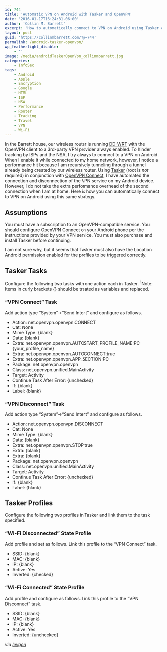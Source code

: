 ```yaml
---
id: 744
title: 'Automatic VPN on Android with Tasker and OpenVPN'
date: '2016-01-17T16:24:31-06:00'
author: 'Collin M. Barrett'
excerpt: 'How to automatically connect to VPN on Android using Tasker and OpenVPN Connect based on the network to which you are connected.'
layout: post
guid: 'https://collinmbarrett.com/?p=744'
permalink: /android-tasker-openvpn/
wp_featherlight_disable:
    - ''
image: /media/androidTaskerOpenVpn_collinmbarrett.jpg
categories:
    - InfoSec
tags:
    - Android
    - Apple
    - Encryption
    - Google
    - HTML
    - ISP
    - NSA
    - Performance
    - Router
    - Tracking
    - Travel
    - VPN
    - Wi-Fi
---
```


In the Barrett house, our wireless router is running [DD-WRT](https://dd-wrt.com/ "DD-WRT") with the OpenVPN client to a 3rd-party VPN provider always enabled. To hinder tracking by ISPs and the NSA, I try always to connect to a VPN on Android. When I enable it while connected to my home network, however, I notice a performance hit because I am recursively tunneling through a tunnel already being created by our wireless router. Using [Tasker](https://play.google.com/store/apps/details?id=net.dinglisch.android.taskerm&hl=en "Tasker") (root is *not* required) in conjunction with [OpenVPN Connect](https://play.google.com/store/apps/details?id=net.openvpn.openvpn&hl=en "OpenVPN Connect"), I have automated the connection and disconnection of the VPN service on my Android device. However, I do not take the extra performance overhead of the second connection when I am at home. Here is how you can automatically connect to VPN on Android using this same strategy.

## Assumptions

You must have a subscription to an OpenVPN-compatible service. You should configure OpenVPN Connect on your Android phone per the instructions provided by your VPN service. You must also purchase and install Tasker before continuing.

I am not sure why, but it seems that Tasker must also have the Location Android permission enabled for the profiles to be triggered correctly.

## Tasker Tasks

Configure the following two tasks with one action each in Tasker. <sup>1</sup>Note: Items in curly brackets {} should be treated as variables and replaced.

### “VPN Connect” Task

Add action type “System”-&gt;“Send Intent” and configure as follows.

- Action: net.openvpn.openvpn.CONNECT
- Cat: None
- Mime Type: {blank}
- Data: {blank}
- Extra: net.openvpn.openvpn.AUTOSTART\_PROFILE\_NAME:PC {your\_profile\_name}
- Extra: net.openvpn.openvpn.AUTOCONNECT:true
- Extra: net.openvpn.openvpn.APP\_SECTION:PC
- Package: net.openvpn.openvpn
- Class: net.openvpn.unified.MainActivity
- Target: Activity
- Continue Task After Error: {unchecked}
- If: {blank}
- Label: {blank}

### “VPN Disconnect” Task

Add action type “System”-&gt;“Send Intent” and configure as follows.

- Action: net.openvpn.openvpn.DISCONNECT
- Cat: None
- Mime Type: {blank}
- Data: {blank}
- Extra: net.openvpn.openvpn.STOP:true
- Extra: {blank}
- Extra: {blank}
- Package: net.openvpn.openvpn
- Class: net.openvpn.unified.MainActivity
- Target: Activity
- Continue Task After Error: {unchecked}
- If: {blank}
- Label: {blank}

## Tasker Profiles

Configure the following two profiles in Tasker and link them to the task specified.

### “Wi-Fi Disconnected” State Profile

Add profile and set as follows. Link this profile to the “VPN Connect” task.

- SSID: {blank}
- MAC: {blank}
- IP: {blank}
- Active: Yes
- Inverted: {checked}

### “Wi-Fi Connected” State Profile

Add profile and configure as follows. Link this profile to the “VPN Disconnect” task.

- SSID: {blank}
- MAC: {blank}
- IP: {blank}
- Active: Yes
- Inverted: {unchecked}

*via [levgen](https://collinmbarrett.com/android-tasker-openvpn/#comment-220)*